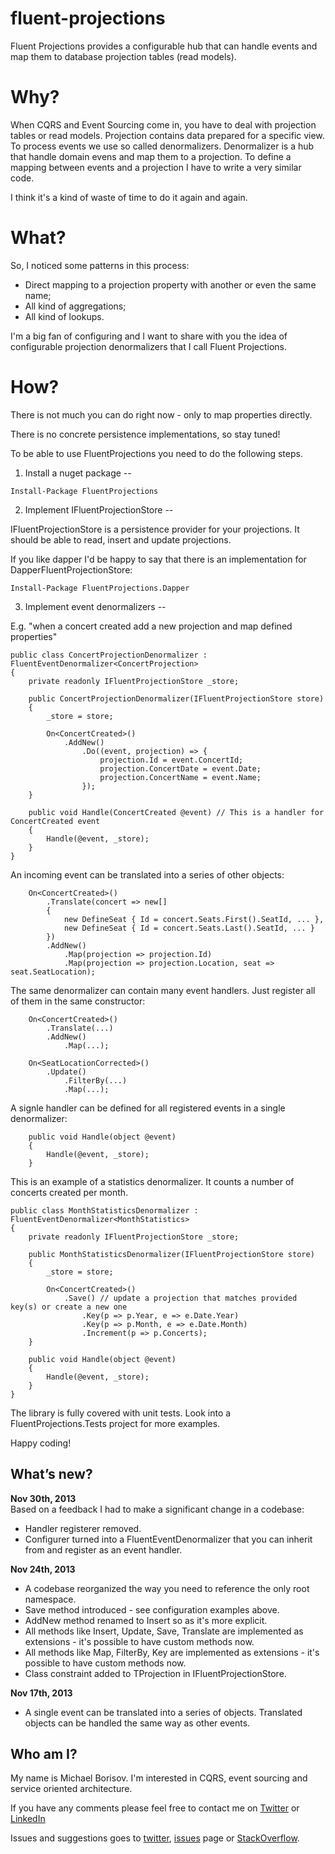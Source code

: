 fluent-projections
==================

Fluent Projections provides a configurable hub that can handle events and map them to database projection tables (read models).

Why?
====

When CQRS and Event Sourcing come in, you have to deal with projection tables or read models. Projection contains data prepared for a specific view. To process events we use so called denormalizers. Denormalizer is a hub that handle domain evens and map them to a projection. To define a mapping between events and a projection I have to write a very similar code.

I think it's a kind of waste of time to do it again and again.

What?
====

So, I noticed some patterns in this process:
* Direct mapping to a projection property with another or even the same name;
* All kind of aggregations;
* All kind of lookups.

I'm a big fan of configuring and I want to share with you the idea of configurable projection denormalizers that I call Fluent Projections.

How?
====

There is not much you can do right now - only to map properties directly.

There is no concrete persistence implementations, so stay tuned!

To be able to use FluentProjections you need to do the following steps.

1. Install a nuget package
--

```
Install-Package FluentProjections
```


2. Implement IFluentProjectionStore<TProjection>
--

IFluentProjectionStore<TProjection> is a persistence provider for your projections. It should be able to read, insert and update projections.

If you like dapper I'd be happy to say that there is an implementation for DapperFluentProjectionStore:
```
Install-Package FluentProjections.Dapper
```

3. Implement event denormalizers
--

E.g. "when a concert created add a new projection and map defined properties"

```
public class ConcertProjectionDenormalizer : FluentEventDenormalizer<ConcertProjection>
{
    private readonly IFluentProjectionStore _store;
    
    public ConcertProjectionDenormalizer(IFluentProjectionStore store)
    {
        _store = store;

        On<ConcertCreated>()
            .AddNew()
                .Do((event, projection) => {
                    projection.Id = event.ConcertId;
                    projection.ConcertDate = event.Date;
                    projection.ConcertName = event.Name;
                });
    }

    public void Handle(ConcertCreated @event) // This is a handler for ConcertCreated event
    {
        Handle(@event, _store);
    }
}
```

An incoming event can be translated into a series of other objects:

```
    On<ConcertCreated>()
        .Translate(concert => new[]
        {
            new DefineSeat { Id = concert.Seats.First().SeatId, ... },
            new DefineSeat { Id = concert.Seats.Last().SeatId, ... }
        })
        .AddNew()
            .Map(projection => projection.Id)
            .Map(projection => projection.Location, seat => seat.SeatLocation);
```

The same denormalizer can contain many event handlers. Just register all of them in the same constructor:
```
    On<ConcertCreated>()
        .Translate(...)
        .AddNew()
            .Map(...);

    On<SeatLocationCorrected>()
        .Update()
            .FilterBy(...)
            .Map(...);
```

A signle handler can be defined for all registered events in a single denormalizer:

```
    public void Handle(object @event)
    {
        Handle(@event, _store);
    }
```

This is an example of a statistics denormalizer. It counts a number of concerts created per month.
```
public class MonthStatisticsDenormalizer : FluentEventDenormalizer<MonthStatistics>
{
    private readonly IFluentProjectionStore _store;

    public MonthStatisticsDenormalizer(IFluentProjectionStore store)
    {
        _store = store;

        On<ConcertCreated>()
            .Save() // update a projection that matches provided key(s) or create a new one
                .Key(p => p.Year, e => e.Date.Year)
                .Key(p => p.Month, e => e.Date.Month)
                .Increment(p => p.Concerts);
    }

    public void Handle(object @event)
    {
        Handle(@event, _store);
    }
}
```

The library is fully covered with unit tests. Look into a FluentProjections.Tests project for more examples.

Happy coding!

What’s new?
-----------

**Nov 30th, 2013**      
Based on a feedback I had to make a significant change in a codebase:
- Handler registerer removed.
- Configurer turned into a FluentEventDenormalizer that you can inherit from and register as an event handler.

**Nov 24th, 2013**      
- A codebase reorganized the way you need to reference the only root namespace.
- Save method introduced - see configuration examples above.
- AddNew method renamed to Insert so as it's more explicit.
- All methods like Insert, Update, Save, Translate are implemented as extensions - it's possible to have custom methods now.
- All methods like Map, FilterBy, Key are implemented as extensions - it's possible to have custom methods now.
- Class constraint added to TProjection in IFluentProjectionStore.

**Nov 17th, 2013**      
- A single event can be translated into a series of objects. Translated objects can be handled the same way as other events.

Who am I?
--
My name is Michael Borisov. I'm interested in CQRS, event sourcing and service oriented architecture.

If you have any comments please feel free to contact me on [Twitter](https://twitter.com/fkem) or [LinkedIn](https://www.linkedin.com/in/michaelborisov)

Issues and suggestions goes to [twitter](https://twitter.com/search?q=fluentprojections&src=typd), [issues](https://github.com/corker/fluent-projections/issues) page or [StackOverflow](http://stackoverflow.com/questions/tagged/fluent-projections).

